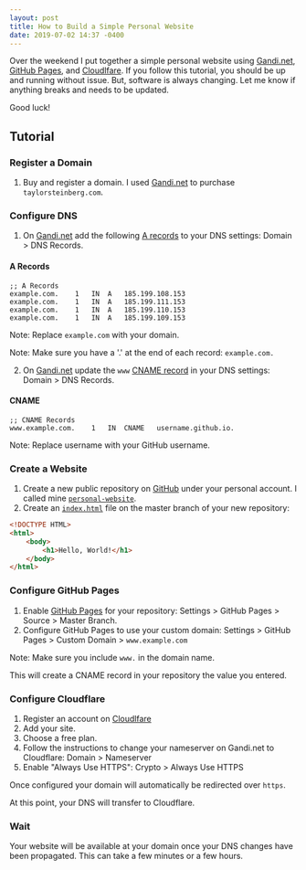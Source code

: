 ```yaml
---
layout: post
title: How to Build a Simple Personal Website
date: 2019-07-02 14:37 -0400
---
```


Over the weekend I put together a simple personal website using [Gandi.net](https://admin.gandi.net), [GitHub Pages](https://pages.github.com/), and [Cloudlfare](https://cloudflare.com/). If you follow this tutorial, you should be up and running without issue. But, software is always changing. Let me know if anything breaks and needs to be updated.

Good luck!

## Tutorial

### Register a Domain

1. Buy and register a domain. I used [Gandi.net](https://www.gandi.net/) to purchase `taylorsteinberg.com`.

### Configure DNS

1. On [Gandi.net](https://admin.gandi.net) add the following [A records](#a) to your DNS settings: Domain > DNS Records.

#### A Records

```text
;; A Records
example.com.    1   IN  A   185.199.108.153
example.com.    1   IN  A   185.199.111.153
example.com.    1   IN  A   185.199.110.153
example.com.    1   IN  A   185.199.109.153
```

Note: Replace `example.com` with your domain.

Note: Make sure you have a '.' at the end of each record: `example.com.`

2. On [Gandi.net](https://admin.gandi.net) update the `www` [CNAME record](#cname) in your DNS settings: Domain > DNS Records.

#### CNAME

```text
;; CNAME Records
www.example.com.    1   IN  CNAME   username.github.io.
```

Note: Replace username with your GitHub username.

### Create a Website

1. Create a new public repository on [GitHub](https://github.com/) under your personal account. I called mine [`personal-website`](https://github.com/tdstein/personal-website).
1. Create an [`index.html`](#index.html) file on the master branch of your new repository:

```html
<!DOCTYPE HTML>
<html>
    <body>
        <h1>Hello, World!</h1>
    </body>
</html>
```

### Configure GitHub Pages

1. Enable [GitHub Pages](https://pages.github.com/) for your repository: Settings > GitHub Pages > Source > Master Branch.
1. Configure GitHub Pages to use your custom domain: Settings > GitHub Pages > Custom Domain > `www.example.com`

Note: Make sure you include `www.` in the domain name.

This will create a CNAME record in your repository the value you entered.

### Configure Cloudflare

1. Register an account on [Cloudlfare](https://cloudflare.com/)
1. Add your site.
1. Choose a free plan.
1. Follow the instructions to change your nameserver on Gandi.net to Cloudflare: Domain > Nameserver
1. Enable "Always Use HTTPS": Crypto > Always Use HTTPS

Once configured your domain will automatically be redirected over `https`.

At this point, your DNS will transfer to Cloudflare.

### Wait

Your website will be available at your domain once your DNS changes have been propagated. This can take a few minutes or a few hours.
